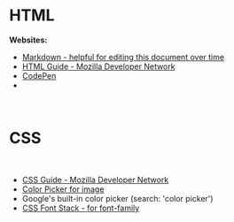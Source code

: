 # HTML
**Websites:**
<br>

+ [Markdown - helpful for editing this document over time](https://markdown-it.github.io/)
+ [HTML Guide - Mozilla Developer Network](https://developer.mozilla.org/en-US/docs/Web/HTML)
+ [CodePen](https://codepen.io/)
+ 
<br>

# CSS
<br>


+ [CSS Guide - Mozilla Developer Network](https://developer.mozilla.org/en-US/docs/Web/CSS)
+ [Color Picker for image](https://imagecolorpicker.com/en)
+ Google's built-in color picker (search: 'color picker')
+ [CSS Font Stack - for font-family](https://www.cssfontstack.com/)